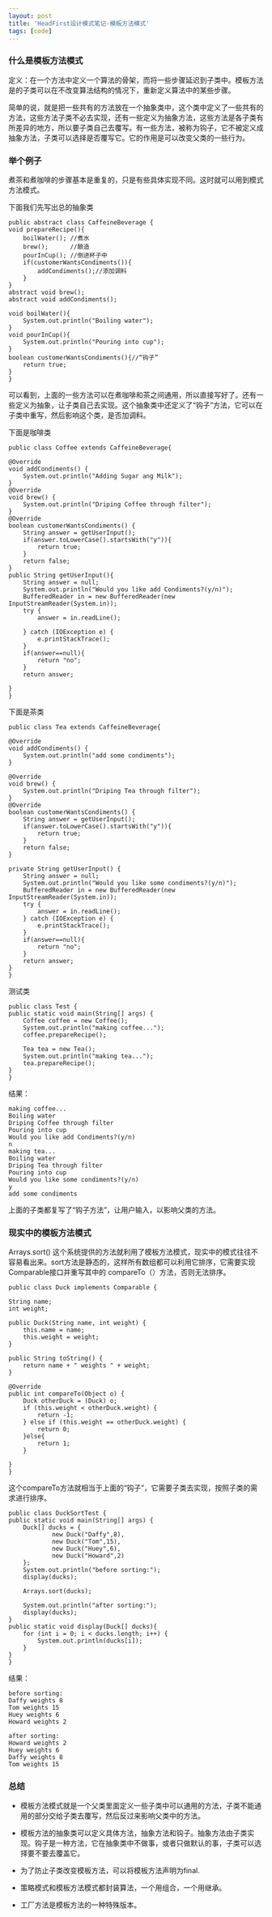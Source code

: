 ```yaml
---
layout: post
title: 'HeadFirst设计模式笔记-模板方法模式'
tags: [code]
---
```


### 什么是模板方法模式

定义：在一个方法中定义一个算法的骨架，而将一些步骤延迟到子类中。模板方法是的子类可以在不改变算法结构的情况下，重新定义算法中的某些步骤。

简单的说，就是把一些共有的方法放在一个抽象类中，这个类中定义了一些共有的方法，这些方法子类不必去实现，还有一些定义为抽象方法，这些方法是各子类有所差异的地方，所以要子类自己去覆写。有一些方法，被称为钩子，它不被定义成抽象方法，子类可以选择是否覆写它。它的作用是可以改变父类的一些行为。


### 举个例子

煮茶和煮咖啡的步骤基本是重复的，只是有些具体实现不同。这时就可以用到模式方法模式。

下面我们先写出总的抽象类

	public abstract class CaffeineBeverage {
	void prepareRecipe(){
		boilWater(); //煮水
		brew();      //酿造
		pourInCup(); //倒进杯子中
		if(customerWantsCondiments()){
			addCondiments();//添加调料
		}
	}
	abstract void brew();
	abstract void addCondiments();
	
	void boilWater(){
		System.out.println("Boiling water");
	}
	void pourInCup(){
		System.out.println("Pouring into cup");
	}
	boolean customerWantsCondiments(){//“钩子”
		return true;
	}
	}	

可以看到，上面的一些方法可以在煮咖啡和茶之间通用，所以直接写好了。还有一些定义为抽象，让子类自己去实现。这个抽象类中还定义了“钩子”方法，它可以在子类中重写，然后影响这个类，是否加调料。

下面是咖啡类

	public class Coffee extends CaffeineBeverage{

	@Override
	void addCondiments() {
		System.out.println("Adding Sugar ang Milk");
	}
	@Override
	void brew() {
		System.out.println("Driping Coffee through filter");
	}
	@Override
	boolean customerWantsCondiments() {
		String answer = getUserInput();
		if(answer.toLowerCase().startsWith("y")){
			return true;
		}
		return false;
	}
	public String getUserInput(){
		String answer = null;
		System.out.println("Would you like add Condiments?(y/n)");
		BufferedReader in = new BufferedReader(new InputStreamReader(System.in));
		try {
			answer = in.readLine();
			
		} catch (IOException e) {
			e.printStackTrace();
		}
		if(answer==null){
			return "no";
		}
		return answer;
		
	}
	}

下面是茶类

	public class Tea extends CaffeineBeverage{

	@Override
	void addCondiments() {
		System.out.println("add some condiments");
	}

	@Override
	void brew() {
		System.out.println("Driping Tea through filter");
	}
	@Override
	boolean customerWantsCondiments() {
		String answer = getUserInput();
		if(answer.toLowerCase().startsWith("y")){
			return true;
		}
		return false;
	}

	private String getUserInput() {
		String answer = null;
		System.out.println("Would you like some condiments?(y/n)");
		BufferedReader in = new BufferedReader(new InputStreamReader(System.in));
		try {
			answer = in.readLine();
		} catch (IOException e) {
			e.printStackTrace();
		}
		if(answer==null){
			return "no";
		}
		return answer;
	}
	}

测试类

	public class Test {
	public static void main(String[] args) {
		Coffee coffee = new Coffee();
		System.out.println("making coffee...");
		coffee.prepareRecipe();
		
		Tea tea = new Tea();
		System.out.println("making tea...");
		tea.prepareRecipe();
	}
	}
结果：

	making coffee...
	Boiling water
	Driping Coffee through filter
	Pouring into cup
	Would you like add Condiments?(y/n)
	n
	making tea...
	Boiling water
	Driping Tea through filter
	Pouring into cup
	Would you like some condiments?(y/n)
	y
	add some condiments

上面的子类都复写了“钩子方法”，让用户输入，以影响父类的方法。

### 现实中的模板方法模式

Arrays.sort() 这个系统提供的方法就利用了模板方法模式，现实中的模式往往不容易看出来。sort方法是静态的，这样所有数组都可以利用它排序，它需要实现Comparable接口并重写其中的 compareTo（）方法，否则无法排序。

	public class Duck implements Comparable {

	String name;
	int weight;

	public Duck(String name, int weight) {
		this.name = name;
		this.weight = weight;
	}

	public String toString() {
		return name + " weights " + weight;
	}

	@Override
	public int compareTo(Object o) {
		Duck otherDuck = (Duck) o;
		if (this.weight < otherDuck.weight) {
			return -1;
		} else if (this.weight == otherDuck.weight) {
			return 0;
		}else{
			return 1;
		}

	}
	}
这个compareTo方法就相当于上面的“钩子”，它需要子类去实现，按照子类的需求进行排序。

	public class DuckSortTest {
	public static void main(String[] args) {
		Duck[] ducks = {
				new Duck("Daffy",8),
				new Duck("Tom",15),
				new Duck("Huey",6),
				new Duck("Howard",2)
		};
		System.out.println("before sorting:");
		display(ducks);
		
		Arrays.sort(ducks);
		
		System.out.println("after sorting:");
		display(ducks);
	}
	public static void display(Duck[] ducks){
		for (int i = 0; i < ducks.length; i++) {
			System.out.println(ducks[i]);
		}
	}
	}
结果：

	before sorting:
	Daffy weights 8
	Tom weights 15
	Huey weights 6
	Howard weights 2
	
	after sorting:
	Howard weights 2
	Huey weights 6
	Daffy weights 8
	Tom weights 15

### 总结

- 模板方法模式就是一个父类里面定义一些子类中可以通用的方法，子类不能通用的部分交给子类去覆写，然后反过来影响父类中的方法。

	
- 模板方法的抽象类可以定义具体方法，抽象方法和钩子。抽象方法由子类实现。钩子是一种方法，它在抽象类中不做事，或者只做默认的事，子类可以选择要不要去覆盖它。

- 为了防止子类改变模板方法，可以将模板方法声明为final.

- 策略模式和模板方法模式都封装算法，一个用组合，一个用继承。

- 工厂方法是模板方法的一种特殊版本。